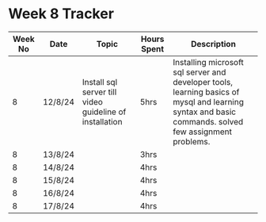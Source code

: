 # Week 8 Tracker

| Week No | Date    | Topic                                   | Hours Spent | Description                                                                                                                                                                        |
| ------- | ------- | --------------------------------------- | ----------- | ---------------------------------------------------------------------------------------------------------------------------------------------------------------------------------- |
| 8       |12/8/24 | Install sql server till video guideline of installation | 5hrs        | Installing microsoft sql server and developer tools, learning basics of mysql and learning syntax and basic commands. solved few assignment problems. |
| 8       |13/8/24 |                                         | 3hrs        |
| 8       | 14/8/24 |                                         | 4hrs        |
| 8       | 15/8/24 |                                         | 4hrs        |
| 8       | 16/8/24 |                                         | 4hrs        |
| 8       | 17/8/24  |                                         | 4hrs        |
